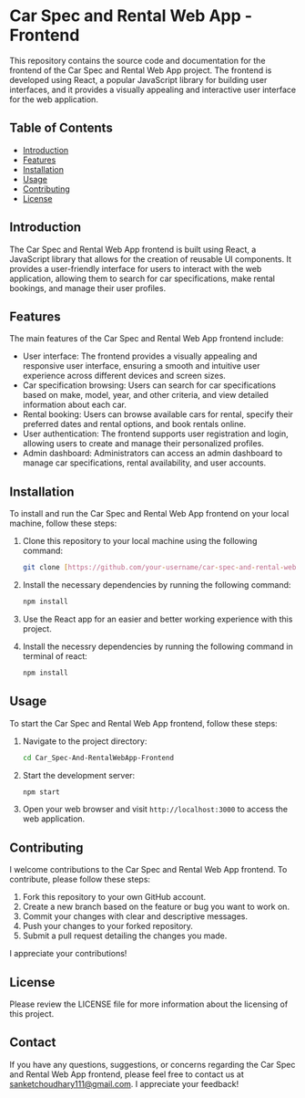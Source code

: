 # Car Spec and Rental Web App - Frontend

This repository contains the source code and documentation for the frontend of the Car Spec and Rental Web App project. The frontend is developed using React, a popular JavaScript library for building user interfaces, and it provides a visually appealing and interactive user interface for the web application.

## Table of Contents

- [Introduction](#introduction)
- [Features](#features)
- [Installation](#installation)
- [Usage](#usage)
- [Contributing](#contributing)
- [License](#license)

## Introduction

The Car Spec and Rental Web App frontend is built using React, a JavaScript library that allows for the creation of reusable UI components. It provides a user-friendly interface for users to interact with the web application, allowing them to search for car specifications, make rental bookings, and manage their user profiles.

## Features

The main features of the Car Spec and Rental Web App frontend include:

- User interface: The frontend provides a visually appealing and responsive user interface, ensuring a smooth and intuitive user experience across different devices and screen sizes.
- Car specification browsing: Users can search for car specifications based on make, model, year, and other criteria, and view detailed information about each car.
- Rental booking: Users can browse available cars for rental, specify their preferred dates and rental options, and book rentals online.
- User authentication: The frontend supports user registration and login, allowing users to create and manage their personalized profiles.
- Admin dashboard: Administrators can access an admin dashboard to manage car specifications, rental availability, and user accounts.

## Installation

To install and run the Car Spec and Rental Web App frontend on your local machine, follow these steps:

1. Clone this repository to your local machine using the following command:

   ```bash
   git clone [https://github.com/your-username/car-spec-and-rental-web-app-frontend.git](https://github.com/Sanary199/Car_Spec-And-RentalWebApp-Frontend.git)
   ```

2. Install the necessary dependencies by running the following command:

   ```bash
   npm install
   ```

3. Use the React app for an easier and better working experience with this project.
4. Install the necessry dependencies by running the following command in terminal of react:
   ```bash
   npm install
   ```
## Usage

To start the Car Spec and Rental Web App frontend, follow these steps:

1. Navigate to the project directory:

   ```bash
   cd Car_Spec-And-RentalWebApp-Frontend
   ```

2. Start the development server:

   ```bash
   npm start
   ```

3. Open your web browser and visit `http://localhost:3000` to access the web application.

## Contributing

I welcome contributions to the Car Spec and Rental Web App frontend. To contribute, please follow these steps:

1. Fork this repository to your own GitHub account.
2. Create a new branch based on the feature or bug you want to work on.
3. Commit your changes with clear and descriptive messages.
4. Push your changes to your forked repository.
5. Submit a pull request detailing the changes you made.

I appreciate your contributions!

## License

Please review the LICENSE file for more information about the licensing of this project.

## Contact

If you have any questions, suggestions, or concerns regarding the Car Spec and Rental Web App frontend, please feel free to contact us at sanketchoudhary111@gmail.com. I appreciate your feedback!

